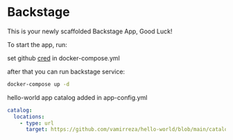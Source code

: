 # Backstage

This is your newly scaffolded Backstage App, Good Luck!

To start the app, run:

set github [cred](https://github.com/settings/applications/new) in docker-compose.yml

after that you can run backstage service:

```sh
docker-compose up -d
```

hello-world app catalog added in app-config.yml

```yml
catalog:
  locations:
    - type: url
      target: https://github.com/vamirreza/hello-world/blob/main/catalog-info.yaml
```